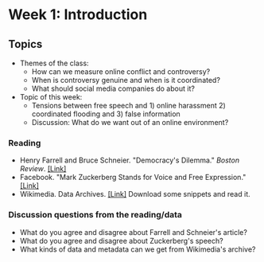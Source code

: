 # Week 1: Introduction

## Topics

- Themes of the class:
    + How can we measure online conflict and controversy?
    + When is controversy genuine and when is it coordinated?
    + What should social media companies do about it?
- Topic of this week:
    + Tensions between free speech and 1) online harassment 2) coordinated flooding and 3) false information
    + Discussion: What do we want out of an online environment?

### Reading

- Henry Farrell and Bruce Schneier. "Democracy's Dilemma." *Boston Review*. [[Link]](http://bostonreview.net/forum-henry-farrell-bruce-schneier-democracys-dilemma)
- Facebook. "Mark Zuckerberg Stands for Voice and Free Expression." [[Link]](https://about.fb.com/news/2019/10/mark-zuckerberg-stands-for-voice-and-free-expression/)
- Wikimedia. Data Archives. [[Link]](https://dumps.wikimedia.org/backup-index.html) Download some snippets and read it.

### Discussion questions from the reading/data

- What do you agree and disagree about Farrell and Schneier's article?
- What do you agree and disagree about Zuckerberg's speech?
- What kinds of data and metadata can we get from Wikimedia's archive?

